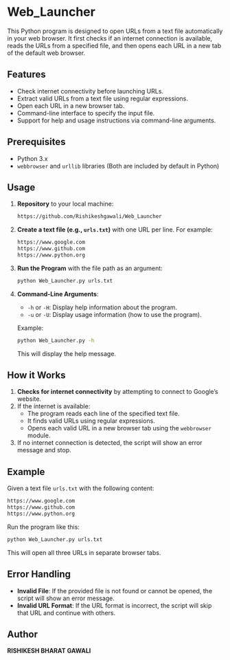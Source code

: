 # Web_Launcher

This Python program is designed to open URLs from a text file automatically in your web browser. It first checks if an internet connection is available, reads the URLs from a specified file, and then opens each URL in a new tab of the default web browser.

## Features

- Check internet connectivity before launching URLs.
- Extract valid URLs from a text file using regular expressions.
- Open each URL in a new browser tab.
- Command-line interface to specify the input file.
- Support for help and usage instructions via command-line arguments.

## Prerequisites

- Python 3.x
- `webbrowser` and `urllib` libraries (Both are included by default in Python)

## Usage

1. **Repository** to your local machine:
   ```bash
   https://github.com/Rishikeshgawali/Web_Launcher
   ```

2. **Create a text file (e.g., `urls.txt`)** with one URL per line. For example:
   ```txt
   https://www.google.com
   https://www.github.com
   https://www.python.org
   ```

3. **Run the Program** with the file path as an argument:
   ```bash
   python Web_Launcher.py urls.txt
   ```

4. **Command-Line Arguments**:
   - `-h` or `-H`: Display help information about the program.
   - `-u` or `-U`: Display usage information (how to use the program).

   Example:
   ```bash
   python Web_Launcher.py -h
   ```

   This will display the help message.

## How it Works

1. **Checks for internet connectivity** by attempting to connect to Google’s website.
2. If the internet is available:
   - The program reads each line of the specified text file.
   - It finds valid URLs using regular expressions.
   - Opens each valid URL in a new browser tab using the `webbrowser` module.
3. If no internet connection is detected, the script will show an error message and stop.

## Example

Given a text file `urls.txt` with the following content:

```txt
https://www.google.com
https://www.github.com
https://www.python.org
```

Run the program like this:

```bash
python Web_Launcher.py urls.txt
```

This will open all three URLs in separate browser tabs.

## Error Handling

- **Invalid File**: If the provided file is not found or cannot be opened, the script will show an error message.
- **Invalid URL Format**: If the URL format is incorrect, the script will skip that URL and continue with others.

## Author

**RISHIKESH BHARAT GAWALI**
